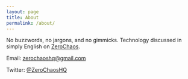 ```yaml
---
layout: page
title: About
permalink: /about/
---
```


No buzzwords, no jargons, and no gimmicks. 
Technology discussed in simply English on [ZeroChaos](https://zerochaos.github.com). 

Email: [zerochaoshq@gmail.com](mailto:zerochaoshq@gmail.com)

Twitter: [@ZeroChaosHQ](https://twitter.com/ZeroChaosHQ)





